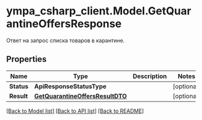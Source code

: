 # ympa_csharp_client.Model.GetQuarantineOffersResponse
Ответ на запрос списка товаров в карантине.

## Properties

Name | Type | Description | Notes
------------ | ------------- | ------------- | -------------
**Status** | **ApiResponseStatusType** |  | [optional] 
**Result** | [**GetQuarantineOffersResultDTO**](GetQuarantineOffersResultDTO.md) |  | [optional] 

[[Back to Model list]](../README.md#documentation-for-models) [[Back to API list]](../README.md#documentation-for-api-endpoints) [[Back to README]](../README.md)

